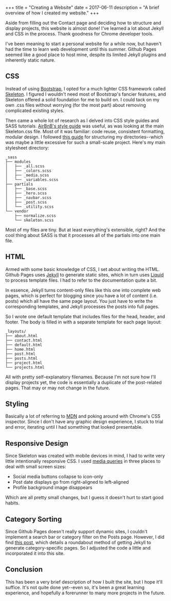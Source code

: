 +++
title = "Creating a Website"
date = 2017-06-11
description = "A brief overview of how I created my website."
+++

Aside from filling out the Contact page and deciding how
to structure and display projects, this website is almost
done! I've learned a lot about Jekyll and CSS in the process.
Thank goodness for Chrome developer tools.

<!-- more -->

I've been meaning to start a personal website for a while now,
but haven't had the time to learn web development until this
summer. Github Pages seemed like a good place to host mine, despite
its limited Jekyll plugins and inherently static nature.

## CSS

Instead of using [Bootstrap](https://v4-alpha.getbootstrap.com/),
I opted for a much lighter CSS framework called 
[Skeleton](http://getskeleton.com/). I figured I wouldn't need
most of Bootstrap's fancier features, and Skeleton offered a
solid foundation for me to build on. I could tack on my own .css
files without worrying (for the most part) about removing 
complicated existing styles.

Then came a whole lot of research as I delved into CSS style guides
and SASS tutorials. [AirBnB's style guide](https://github.com/airbnb/css)
was useful, as was looking at the main Skeleton.css file. 
Most of it was familiar: code reuse, consistent
formatting, modular design. I followed 
[this guide](http://thesassway.com/beginner/how-to-structure-a-sass-project)
for structuring my directories--which was maybe a little excessive
for such a small-scale project. Here's my main stylesheet directory:

```
_sass
├── modules
│   ├── _all.scss
│   ├── _colors.scss
│   ├── _media.scss
│   └── _variables.scss
├── partials
│   ├── _base.scss
│   ├── _hero.scss
│   ├── _navbar.scss
│   ├── _post.scss
│   └── _utility.scss
└── vendor
    ├── normalize.scss
    └── skeleton.scss
```


Most of my files are tiny. 
But at least everything's extensible, right? And the cool thing about
SASS is that it processes all of the partials into one main file.

## HTML

Armed with some basic knowledge of CSS, I set about writing the HTML.
Github Pages uses [Jekyll](https://jekyllrb.com/) to generate static sites, 
which in turn uses [Liquid](https://shopify.github.io/liquid/) to process 
template files. I had to refer to the documentation quite a bit.

In essence, Jekyll turns content-only files like this one into complete
web pages, which is perfect for blogging since you have a lot of content
(i.e. posts) which all have the same page layout. You just have to write
the corresponding templates, and Jekyll processes the posts into full pages.

So I wrote one default template that includes files for the head,
header, and footer. The body is filled in with a separate template for 
each page layout:

```
_layouts/
├── about.html
├── contact.html
├── default.html
├── home.html
├── post.html
├── posts.html
├── project.html
└── projects.html
```

All with pretty self-explanatory filenames. Because I'm not sure how I'll
display projects yet, the code is essentially a duplicate of the post-related
pages. That may or may not change in the future.

## Styling

Basically a lot of referring to [MDN](https://developer.mozilla.org/en-US/)
and poking around with Chrome's CSS inspector. Since I don't have any 
graphic design experience, I stuck to trial and error, iterating until I had
something that looked presentable.

## Responsive Design

Since Skeleton was created with mobile devices in mind, I had to write
very little intentionally responsive CSS. I used 
[media queries](https://developer.mozilla.org/en-US/docs/Web/CSS/Media_Queries/Using_media_queries)
in three places to deal with small screen sizes:

- Social media buttons collapse to icon-only
- Post date displays go from right-aligned to left-aligned
- Profile background image disappears

Which are all pretty small changes, but I guess it doesn't hurt
to start good habits.

## Category Sorting

Since Github Pages doesn't really support dynamic sites, I couldn't implement
a search bar or category filter on the Posts page. However, I did find
[this post](https://www.chrisanthropic.com/blog/2014/jekyll-themed-category-pages-without-plugins/),
which details a roundabout method of getting Jekyll to generate
category-specific pages. So I adjusted the code a little and
incorporated it into this site.

## Conclusion

This has been a very brief description of how I built the site, but I hope
it'll suffice. It's not quite done yet--even so, it's been a great learning
experience, and hopefully a forerunner to many more projects in the future.
